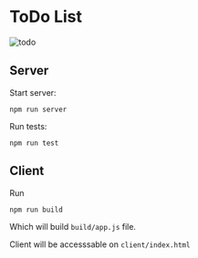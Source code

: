 # ToDo List
![todo](https://cloud.githubusercontent.com/assets/10032001/15478853/9df3f266-2125-11e6-8617-fa92acef21d2.gif)


## Server

Start server:
```
npm run server
```
Run tests:
```
npm run test
```
## Client
Run
```
npm run build
```
Which will build `build/app.js` file.

Client will be accesssable on `client/index.html`
